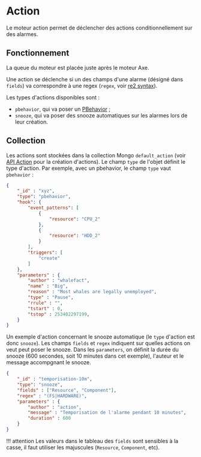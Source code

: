 # Action

Le moteur action permet de déclencher des actions conditionnellement sur des alarmes.

## Fonctionnement

La queue du moteur est placée juste après le moteur Axe.

Une action se déclenche si un des champs d'une alarme (désigné dans `fields`) va correspondre à une regex (`regex`, voir [re2 syntax](https://github.com/google/re2/wiki/Syntax)).

Les types d'actions disponibles sont :

* `pbehavior`, qui va poser un [PBehavior](../../guide-developpement/PBehavior/index.md) ;
* `snooze`, qui va poser des snooze automatiques sur les alarmes lors de leur création.

## Collection

Les actions sont stockées dans la collection Mongo `default_action` (voir [API Action](../../guide-developpement/action/api_v2_action.md) pour la création d'actions). Le champ `type` de l'objet définit le type d'action. Par exemple, avec un pbehavior, le champ `type` vaut `pbehavior` :

```json
{
    "_id" : "xyz",
    "type": "pbehavior",
    "hook": {
        "event_patterns": [
            {
                "resource": "CPU_2"
            },
            {
                "resource": "HDD_2"
            }
        ],
        "triggers": [
            "create"
        ]
    },
    "parameters" : {
        "author" : "whalefact",
        "name" : "Big",
        "reason" : "Most whales are legally unemployed",
        "type" : "Pause",
        "rrule" : "",
        "tstart" : 0,
        "tstop" : 253402297199,
    }
}
```

Un exemple d'action concernant le snooze automatique (le `type` d'action est donc `snooze`). Les champs `fields` et `regex` indiquent sur quelles actions on veut peut poser le snooze. Dans les `parameters`, on définit la durée du snooze (600 secondes, soit 10 minutes dans cet exemple), l'auteur et le message accompgnant le snooze.

```json
{
    "_id" : "temporisation-10m",
    "type": "snooze",
    "fields" : ["Resource", "Component"],
    "regex" : "(FS|HARDWARE)",
    "parameters" : {
        "author" : "action",
        "message" : "Temporisation de l'alarme pendant 10 minutes",
        "duration" : 600
    }
}
```

!!! attention
    Les valeurs dans le tableau des `fields` sont sensibles à la casse, il faut utiliser les majuscules (`Resource`, `Component`, etc).
